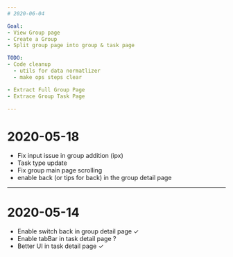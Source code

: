 ```yaml
---
# 2020-06-04

Goal:
- View Group page
- Create a Group
- Split group page into group & task page

TODO:
- Code cleanup
  - utils for data normatlizer
  - make ops steps clear

- Extract Full Group Page
- Extrace Group Task Page

---
```

# 2020-05-18

- Fix input issue in group addition (ipx)
- Task type update
- Fix group main page scrolling
- enable back (or tips for back) in the group detail page
---

# 2020-05-14

- Enable switch back in group detail page ✓
- Enable tabBar in task detail page ?
- Better UI in task detail page ✓
